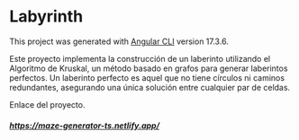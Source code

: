 # Labyrinth

This project was generated with [Angular CLI](https://github.com/angular/angular-cli) version 17.3.6.

Este proyecto implementa la construcción de un laberinto utilizando el Algoritmo de Kruskal, un método basado en grafos para generar laberintos perfectos. Un laberinto perfecto es aquel que no tiene círculos ni caminos redundantes, asegurando una única solución entre cualquier par de celdas.

Enlace del proyecto.

##### https://maze-generator-ts.netlify.app/
